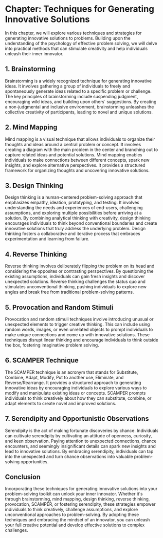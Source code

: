 Chapter: Techniques for Generating Innovative Solutions
=======================================================

In this chapter, we will explore various techniques and strategies for generating innovative solutions to problems. Building upon the understanding of the psychology of effective problem solving, we will delve into practical methods that can stimulate creativity and help individuals unleash their inner innovator.

1\. Brainstorming
----------------

Brainstorming is a widely recognized technique for generating innovative ideas. It involves gathering a group of individuals to freely and spontaneously generate ideas related to a specific problem or challenge. The key principles of brainstorming include suspending judgment, encouraging wild ideas, and building upon others' suggestions. By creating a non-judgmental and inclusive environment, brainstorming unleashes the collective creativity of participants, leading to novel and unique solutions.

2\. Mind Mapping
---------------

Mind mapping is a visual technique that allows individuals to organize their thoughts and ideas around a central problem or concept. It involves creating a diagram with the main problem in the center and branching out to capture related ideas and potential solutions. Mind mapping enables individuals to make connections between different concepts, spark new insights, and explore alternative perspectives. It provides a structured framework for organizing thoughts and uncovering innovative solutions.

3\. Design Thinking
------------------

Design thinking is a human-centered problem-solving approach that emphasizes empathy, ideation, prototyping, and testing. It involves understanding the needs and experiences of end-users, challenging assumptions, and exploring multiple possibilities before arriving at a solution. By combining analytical thinking with creativity, design thinking encourages individuals to think beyond conventional boundaries and create innovative solutions that truly address the underlying problem. Design thinking fosters a collaborative and iterative process that embraces experimentation and learning from failure.

4\. Reverse Thinking
-------------------

Reverse thinking involves deliberately flipping the problem on its head and considering the opposites or contrasting perspectives. By questioning the existing assumptions, individuals can gain fresh insights and discover unexpected solutions. Reverse thinking challenges the status quo and stimulates unconventional thinking, pushing individuals to explore new angles and break free from traditional problem-solving patterns.

5\. Provocation and Random Stimuli
---------------------------------

Provocation and random stimuli techniques involve introducing unusual or unexpected elements to trigger creative thinking. This can include using random words, images, or even unrelated objects to prompt individuals to make unique connections and come up with innovative solutions. These techniques disrupt linear thinking and encourage individuals to think outside the box, fostering imaginative problem solving.

6\. SCAMPER Technique
--------------------

The SCAMPER technique is an acronym that stands for Substitute, Combine, Adapt, Modify, Put to another use, Eliminate, and Reverse/Rearrange. It provides a structured approach to generating innovative ideas by encouraging individuals to explore various ways to modify and manipulate existing ideas or concepts. SCAMPER prompts individuals to think creatively about how they can substitute, combine, or adapt elements to create novel and improved solutions.

7\. Serendipity and Opportunistic Observations
---------------------------------------------

Serendipity is the act of making fortunate discoveries by chance. Individuals can cultivate serendipity by cultivating an attitude of openness, curiosity, and keen observation. Paying attention to unexpected connections, chance encounters, and seemingly insignificant details can spark new insights and lead to innovative solutions. By embracing serendipity, individuals can tap into the unexpected and turn chance observations into valuable problem-solving opportunities.

Conclusion
----------

Incorporating these techniques for generating innovative solutions into your problem-solving toolkit can unlock your inner innovator. Whether it's through brainstorming, mind mapping, design thinking, reverse thinking, provocation, SCAMPER, or fostering serendipity, these strategies empower individuals to think creatively, challenge assumptions, and explore unconventional approaches to problem-solving. By adopting these techniques and embracing the mindset of an innovator, you can unleash your full creative potential and develop effective solutions to complex challenges.
